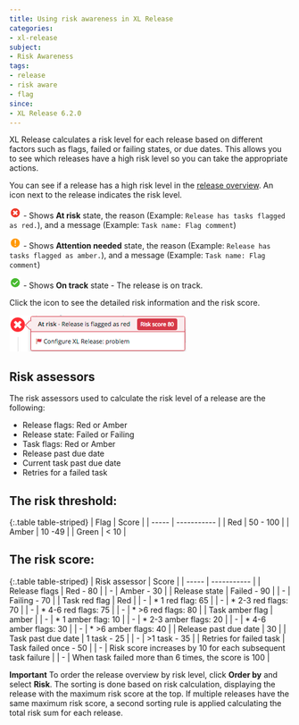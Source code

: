 ```yaml
---
title: Using risk awareness in XL Release  
categories:
- xl-release
subject:
- Risk Awareness
tags:
- release
- risk aware
- flag
since:
- XL Release 6.2.0
---
```


XL Release calculates a risk level for each release based on different factors such as flags, failed or failing states, or due dates. This allows you to see which releases have a high risk level so you can take the appropriate actions.

You can see if a release has a high risk level in the [release overview](/xl-release/how-to/using-the-release-overview.html). An icon next to the release indicates the risk level. 

![image](/images/at-risk.png) - Shows **At risk** state, the reason (Example: `Release has tasks flagged as red.`), and a message (Example: `Task name: Flag comment`)

![image](/images/attention-needed.png) - Shows **Attention needed** state, the reason (Example: `Release has tasks flagged as amber.`), and a message (Example: `Task name: Flag comment`)

![image](/images/on-track.png) - Shows **On track** state - The release is on track.

Click the icon to see the detailed risk information and the risk score.

![image](../images/risk-information.png)

## Risk assessors

The risk assessors used to calculate the risk level of a release are the following:

* Release flags: Red or Amber
* Release state: Failed or Failing
* Task flags: Red or Amber
* Release past due date
* Current task past due date
* Retries for a failed task

## The risk threshold:

{:.table table-striped}
| Flag | Score |
| ----- | ----------- |
| Red | 50 - 100 |
| Amber | 10 -49 |
| Green | < 10 |

## The risk score:

{:.table table-striped}
| Risk assessor | Score |
| ----- | ----------- |
| Release flags | Red - 80 |
| - | Amber - 30 |
| Release state | Failed - 90 |
| - | Failing - 70 |
| Task red flag | Red |
| - | * 1 red flag: 65 |
| - | * 2-3 red flags: 70 |
| - | * 4-6 red flags: 75 |
| - | * >6 red flags: 80 |
| Task amber flag | amber |
| - | * 1 amber flag: 10 |
| - | * 2-3 amber flags: 20 |
| - | * 4-6 amber flags: 30 |
| - | * >6 amber flags: 40 |
| Release past due date | 30 |
| Task past due date | 1 task - 25 |
| - | >1 task - 35 |
| Retries for failed task | Task failed once - 50 |
| - | Risk score increases by 10 for each subsequent task failure |
| - | When task failed more than 6 times, the score is 100 |

**Important** To order the release overview by risk level, click **Order by** and select **Risk**. The sorting is done based on risk calculation, displaying the release with the maximum risk score at the top. If multiple releases have the same maximum risk score, a second sorting rule is applied calculating the total risk sum for each release.
